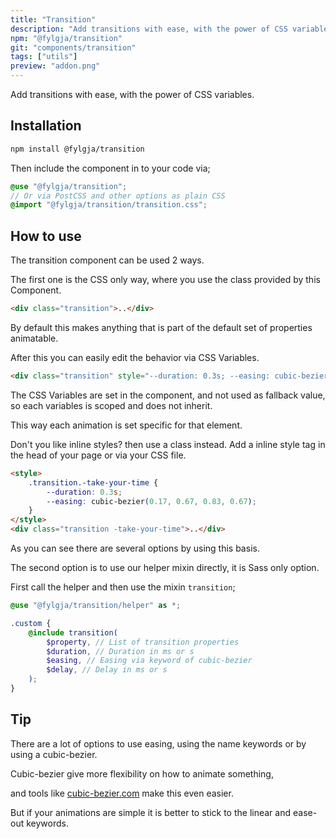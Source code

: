```yaml
---
title: "Transition"
description: "Add transitions with ease, with the power of CSS variables."
npm: "@fylgja/transition"
git: "components/transition"
tags: ["utils"]
preview: "addon.png"
---
```


Add transitions with ease, with the power of CSS variables.

## Installation

```bash
npm install @fylgja/transition
```

Then include the component in to your code via;

```scss
@use "@fylgja/transition";
// Or via PostCSS and other options as plain CSS
@import "@fylgja/transition/transition.css";
```

## How to use

The transition component can be used 2 ways.

The first one is the CSS only way, where you use the class provided by this Component.

```html
<div class="transition">..</div>
```

By default this makes anything that is part of the default set of properties animatable.

After this you can easily edit the behavior via CSS Variables.

```html
<div class="transition" style="--duration: 0.3s; --easing: cubic-bezier(0.17, 0.67, 0.83, 0.67);">..</div>
```

The CSS Variables are set in the component, and not used as fallback value,
so each variables is scoped and does not inherit.

This way each animation is set specific for that element.

Don't you like inline styles? then use a class instead. Add a inline style tag in the head of your page or via your CSS file.

```html
<style>
    .transition.-take-your-time {
        --duration: 0.3s;
        --easing: cubic-bezier(0.17, 0.67, 0.83, 0.67);
    }
</style>
<div class="transition -take-your-time">..</div>
```

As you can see there are several options by using this basis.

The second option is to use our helper mixin directly, it is Sass only option.

First call the helper and then use the mixin `transition`;

```scss
@use "@fylgja/transition/helper" as *;

.custom {
    @include transition(
        $property, // List of transition properties
        $duration, // Duration in ms or s
        $easing, // Easing via keyword of cubic-bezier
        $delay, // Delay in ms or s
    );
}
```

## Tip

There are a lot of options to use easing,
using the name keywords or by using a cubic-bezier.

Cubic-bezier give more flexibility on how to animate something,

and tools like [cubic-bezier.com](https://cubic-bezier.com/) make this even easier.

But if your animations are simple it is better to stick to the linear and ease-out keywords.
